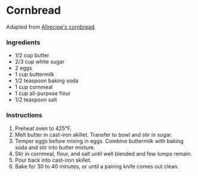 # Cornbread

Adapted from [Allrecipe's cornbread](http://allrecipes.com/Recipe/Grandmothers-Buttermilk-Cornbread/Detail.aspx).

### Ingredients

- 1/2 cup butter
- 2/3 cup white sugar
- 2 eggs
- 1 cup buttermilk
- 1/2 teaspoon baking soda
- 1 cup cornmeal
- 1 cup all-purpose flour
- 1/2 teaspoon salt

### Instructions

1. Preheat oven to 425&deg;F. 
2. Melt butter in cast-iron skillet. Transfer to bowl and stir in sugar. 
3. Temper eggs before mixing in eggs. Combine buttermilk with baking soda and stir into butter mixture. 
4. Stir in cornmeal, flour, and salt until well blended and few lumps remain.
5. Pour back into cast-iron skillet.
6. Bake for 30 to 40 minutes, or until a pairing knife comes out clean.
